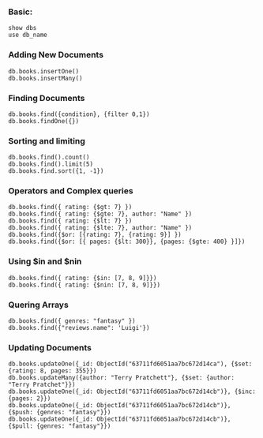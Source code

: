 ### Basic:
```
show dbs
use db_name
```

### Adding New Documents
```
db.books.insertOne()
db.books.insertMany()
```

### Finding Documents
```
db.books.find({condition}, {filter 0,1})
db.books.findOne({})
```

### Sorting and limiting
```
db.books.find().count()
db.books.find().limit(5)
db.books.find.sort({1, -1})
```

### Operators and Complex queries
```
db.books.find({ rating: {$gt: 7} })
db.books.find({ rating: {$gte: 7}, author: "Name" })
db.books.find({ rating: {$lt: 7} })
db.books.find({ rating: {$lte: 7}, author: "Name" })
db.books.find({$or: [{rating: 7}, {rating: 9}] })
db.books.find({$or: [{ pages: {$lt: 300}}, {pages: {$gte: 400} }]})
```

### Using $in and $nin
```
db.books.find({ rating: {$in: [7, 8, 9]}})
db.books.find({ rating: {$nin: [7, 8, 9]}})
```
### Quering Arrays 
```
db.books.find({ genres: "fantasy" })
db.books.find({"reviews.name": 'Luigi'})
```
### Updating Documents
```
db.books.updateOne({_id: ObjectId("63711fd6051aa7bc672d14ca"), {$set: {rating: 8, pages: 355}})
db.books.updateMany({author: "Terry Pratchett"}, {$set: {author: "Terry Pratchet"}})
db.books.updateOne({_id: ObjectId("63711fd6051aa7bc672d14cb")}, {$inc: {pages: 2}})
db.books.updateOne({_id: ObjectId("63711fd6051aa7bc672d14cb")}, {$push: {genres: "fantasy"}})
db.books.updateOne({_id: ObjectId("63711fd6051aa7bc672d14cb")}, {$pull: {genres: "fantasy"}})
```

